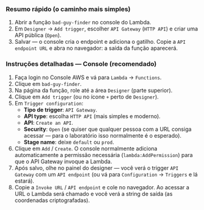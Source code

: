 ### Resumo rápido (o caminho mais simples)

1.  Abrir a função `bad-guy-finder` no console do Lambda.
2.  Em `Designer` → `Add trigger`, escolher `API Gateway` (`HTTP API`) e criar uma API pública (`Open`).
3.  Salvar — o console cria o endpoint e adiciona o gatilho. Copie a `API endpoint URL` e abra no navegador: a saída da função aparecerá.

### Instruções detalhadas — Console (recomendado)

1.  Faça login no Console AWS e vá para `Lambda` → `Functions`.
2.  Clique em `bad-guy-finder`.
3.  Na página da função, role até a área `Designer` (parte superior).
4.  Clique em `Add trigger` (ou no ícone `+` perto de `Designer`).
5.  Em `Trigger configuration`:
    -   **Tipo de trigger**: `API Gateway`.
    -   **API type**: escolha `HTTP API` (mais simples e moderno).
    -   **API**: `Create an API`.
    -   **Security**: `Open` (se quiser que qualquer pessoa com a URL consiga acessar — para o laboratório isso normalmente é o esperado).
    -   **Stage name**: deixe `default` ou `prod`.
6.  Clique em `Add` / `Create`. O console normalmente adiciona automaticamente a permissão necessária (`lambda:AddPermission`) para que o API Gateway invoque a Lambda.
7.  Após salvo, olhe no painel do designer — você verá o trigger `API Gateway` com um `API endpoint` (ou vá para `Configuration` → `Triggers` e lá estará).
8.  Copie a `Invoke URL` / `API endpoint` e cole no navegador. Ao acessar a URL o Lambda será chamado e você verá a string de saída (as coordenadas criptografadas).
